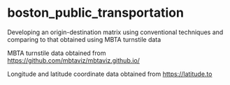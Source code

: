 # boston_public_transportation
Developing an origin-destination matrix using conventional techniques and comparing to that obtained using MBTA turnstile data

MBTA turnstile data obtained from https://github.com/mbtaviz/mbtaviz.github.io/

Longitude and latitude coordinate data obtained from https://latitude.to
